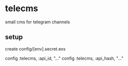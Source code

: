 # telecms

small cms for telegram channels

## setup 

create config/[env].secret.exs

config :telecms, :api_id, "..."
config :telecms, :api_hash, "..."
